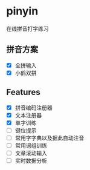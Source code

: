 # pinyin

在线拼音打字练习

## 拼音方案

- [x] 全拼输入
- [x] 小鹤双拼

## Features

- [x] 拼音编码注册器
- [x] 文本注册器
- [x] 单字训练
- [ ] 键位提示
- [ ] 常用字字典以及据此自动注音
- [ ] 常用词组训练
- [ ] 文章滚动输入
- [ ] 实时数据分析

